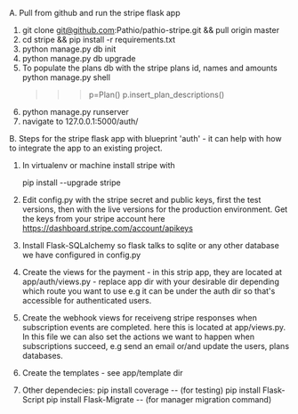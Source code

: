 A. Pull from github and run the stripe flask app
1. git clone git@github.com:Pathio/pathio-stripe.git && pull origin master
2. cd stripe && pip install -r requirements.txt
3. python manage.py db init
4. python manage.py db upgrade
5. To populate the plans db with the stripe plans id, names and amounts
   python manage.py shell
   >>> p=Plan()
   >>> p.insert_plan_descriptions()  
6. python manage.py runserver
7. navigate to 127.0.0.1:5000/auth/

B. Steps for the stripe flask app with blueprint 'auth' - it can help with how to integrate the app to an existing project.

1. In virtualenv or machine install stripe with

	pip install --upgrade stripe

2. Edit config.py with the stripe secret and public keys, first the test versions, then with the live versions for the production environment. Get the keys from your stripe account here
	https://dashboard.stripe.com/account/apikeys

3. Install Flask-SQLalchemy so flask talks to sqlite or any other database we have configured in config.py

4. Create the views for the payment - in this strip app, they are located at app/auth/views.py - replace app dir with your desirable dir depending which route you want to use e.g it can be under the auth dir so that's accessible for authenticated users.

5. Create the webhook views for receiveng stripe responses when subscription events are completed. here this is located at app/views.py. In this file we can also set the actions we want to happen when subscriptions succeed, e.g send an email or/and update the users, plans databases.

6. Create the templates - see app/template dir

6. Other dependecies:
  pip install coverage -- (for testing)
  pip install Flask-Script
  pip install Flask-Migrate -- (for manager migration command)
